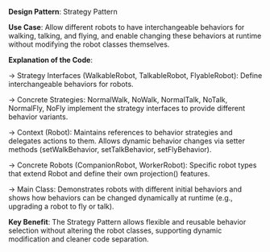 **Design Pattern**: Strategy Pattern

**Use Case**: Allow different robots to have interchangeable behaviors for walking, talking, and flying, and enable changing these behaviors at runtime without modifying the robot classes themselves.

**Explanation of the Code**:

-> Strategy Interfaces (WalkableRobot, TalkableRobot, FlyableRobot): Define interchangeable behaviors for robots.

-> Concrete Strategies: NormalWalk, NoWalk, NormalTalk, NoTalk, NormalFly, NoFly implement the strategy interfaces to provide different behavior variants.

-> Context (Robot): Maintains references to behavior strategies and delegates actions to them. Allows dynamic behavior changes via setter methods (setWalkBehavior, setTalkBehavior, setFlyBehavior).

-> Concrete Robots (CompanionRobot, WorkerRobot): Specific robot types that extend Robot and define their own projection() features.

-> Main Class: Demonstrates robots with different initial behaviors and shows how behaviors can be changed dynamically at runtime (e.g., upgrading a robot to fly or talk).


**Key Benefit**: The Strategy Pattern allows flexible and reusable behavior selection without altering the robot classes, supporting dynamic modification and cleaner code separation.
